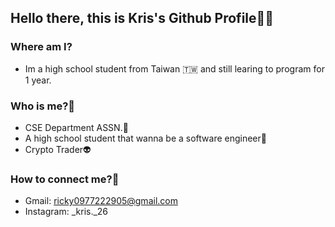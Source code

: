 ## Hello there, this is Kris's Github Profile👋👋
### Where am I?
- Im a high school student from Taiwan 🇹🇼 and still learing to program for 1 year.

### Who is me?👀
- CSE Department ASSN.🤡
- A high school student that wanna be a software engineer💩
- Crypto Trader👽

### How to connect me?🙂
- Gmail: ricky0977222905@gmail.com
- Instagram: _kris._26
